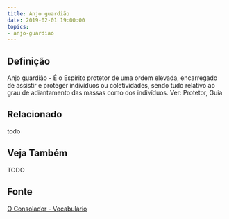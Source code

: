 ```yaml
---
title: Anjo guardião
date: 2019-02-01 19:00:00
topics:
- anjo-guardiao
---
```


## Definição
Anjo guardião - É o Espírito protetor de uma ordem elevada, encarregado de
assistir e proteger indivíduos ou coletividades, sendo tudo relativo ao grau de
adiantamento das massas como dos indivíduos. Ver: Protetor, Guia

## Relacionado
todo

## Veja Também
TODO

## Fonte
[O Consolador - Vocabulário](http://www.oconsolador.com.br/linkfixo/vocabulario/principal.html)
